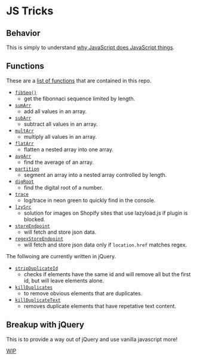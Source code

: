 # JS Tricks

## Behavior

This is simply to understand [why JavaScript does JavaScript things](js_behavior.md).

## Functions

These are a [list of functions](js_functions.md) that are contained in this repo.

- [`fibSeq()`](js_functions.md#fibseq)
    - get the fibonnaci sequence limited by length.
- [`sumArr`](js_functions.md#sumarr)
    - add all values in an array.
- [`subArr`](js_functions.md#subarr)
    - subtract all values in an array.
- [`multArr`](js_functions.md#multarr)
    - multiply all values in an array.
- [`flatArr`](js_functions.md#flatarr)
    - flatten a nested array into one array.
- [`avgArr`](js_functions.md#avgarr)
    - find the average of an array.
- [`partition`](js_functions.md#partition)
    - segment an array into a nested array controlled by length.
- [`digRoot`](js_functions.md#digroot)
    - find the digital root of a number.
- [`trace`](js_functions.md#trace)
    - log/trace in neon green to quickly find in the console.
- [`lzySrc`](js_functions.md#lzysrc)
    - solution for images on Shopify sites that use lazyload.js if plugin is blocked.
- [`storeEndpoint`](js_functions.md#storeendpoint)
    - will fetch and store json data.
- [`regexStoreEndpoint`](js_functions.md#regexstoreendpoint)
    - will fetch and store json data only if `location.href` matches regex.

The follwoing are currently written in jQuery.

- [`stripDuplicateId`](js_functions.md#stripDuplicateId)
    - checks if elements have the same id and will remove all but the first id, but will leave elements alone.
- [`killDuplicates`](js_functions.md#killDuplicates)
    - to remove obvious elements that are duplicates. 
- [`killDuplicateText`](js_functions.md#lzysrc)
    - removes duplicate elements that have repetative text content.

## Breakup with jQuery

This is to provide a way out of jQuery and use vanilla javascript more!

[WIP](Breakup_with_jQuery.md)
